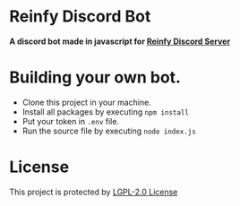 # Reinfy Discord Bot
**A discord bot made in javascript for [Reinfy Discord Server](http://reinfy.tk)**

# Building your own bot.
- Clone this project in your machine.
- Install all packages by executing `npm install`
- Put your token in `.env` file.
- Run the source file by executing `node index.js`

# License
This project is protected by [LGPL-2.0 License](/LICENSE)
